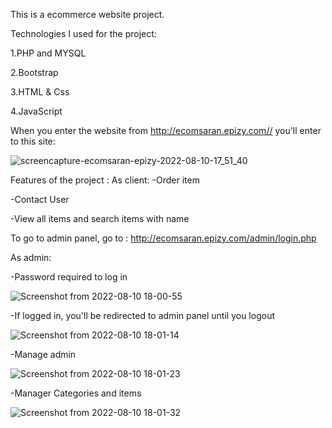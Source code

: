 This is a ecommerce website project.

Technologies I used for the project:

1.PHP and MYSQL

2.Bootstrap

3.HTML & Css

4.JavaScript

When you enter the website from http://ecomsaran.epizy.com// you'll enter to this site:

![screencapture-ecomsaran-epizy-2022-08-10-17_51_40](https://user-images.githubusercontent.com/86418083/183898022-6860391b-8430-48e3-90fb-47c9a37db799.jpg)

Features of the project :
As client:
-Order item

-Contact User

-View all items and search items with name


To go to admin panel, go to : http://ecomsaran.epizy.com/admin/login.php

As admin:

-Password required to log in

![Screenshot from 2022-08-10 18-00-55](https://user-images.githubusercontent.com/86418083/183899396-00c3ea90-d449-4061-86a8-3cbfd457b33a.jpg)


-If logged in, you'll be redirected to admin panel until you logout

![Screenshot from 2022-08-10 18-01-14](https://user-images.githubusercontent.com/86418083/183903359-0d2c55cc-8245-450c-8379-72665e9f9507.jpg)

 
 -Manage admin
 
 ![Screenshot from 2022-08-10 18-01-23](https://user-images.githubusercontent.com/86418083/183903633-3d04fbe2-44f0-409a-b22a-bbbf1e30d7fd.jpg)

 

-Manager Categories and items

![Screenshot from 2022-08-10 18-01-32](https://user-images.githubusercontent.com/86418083/183903732-b519c10a-a28d-4b54-b5fa-00d1ecd4da64.jpg)


